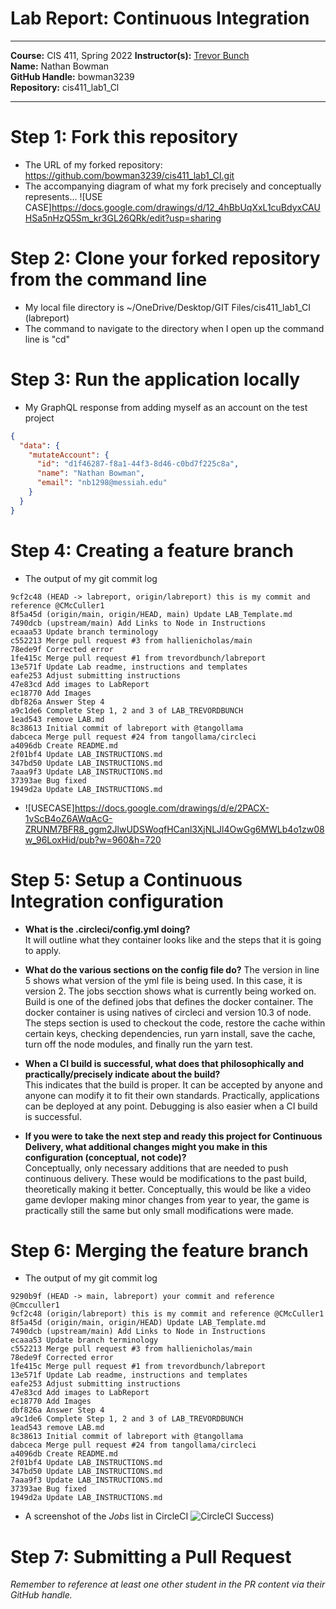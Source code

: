 # Lab Report: Continuous Integration
___
**Course:** CIS 411, Spring 2022
**Instructor(s):** [Trevor Bunch](https://github.com/trevordbunch)  
**Name:** Nathan Bowman  
**GitHub Handle:** bowman3239  
**Repository:** cis411_lab1_Cl  
___

# Step 1: Fork this repository
- The URL of my forked repository: https://github.com/bowman3239/cis411_lab1_CI.git
- The accompanying diagram of what my fork precisely and conceptually represents...
![USE CASE]https://docs.google.com/drawings/d/12_4hBbUqXxL1cuBdyxCAUHSa5nHzQ5Sm_kr3GL26QRk/edit?usp=sharing 
# Step 2: Clone your forked repository from the command line  
- My local file directory is ~/OneDrive/Desktop/GIT Files/cis411_lab1_CI (labreport)
- The command to navigate to the directory when I open up the command line is "cd"

# Step 3: Run the application locally
- My GraphQL response from adding myself as an account on the test project
``` json
{
  "data": {
    "mutateAccount": {
      "id": "d1f46287-f8a1-44f3-8d46-c0bd7f225c8a",
      "name": "Nathan Bowman",
      "email": "nb1298@messiah.edu"
    }
  }
}
```

# Step 4: Creating a feature branch
- The output of my git commit log
```
9cf2c48 (HEAD -> labreport, origin/labreport) this is my commit and reference @CMcCuller1
8f5a45d (origin/main, origin/HEAD, main) Update LAB_Template.md
7490dcb (upstream/main) Add Links to Node in Instructions
ecaaa53 Update branch terminology
c552213 Merge pull request #3 from hallienicholas/main
78ede9f Corrected error
1fe415c Merge pull request #1 from trevordbunch/labreport
13e571f Update Lab readme, instructions and templates
eafe253 Adjust submitting instructions
47e83cd Add images to LabReport
ec18770 Add Images
dbf826a Answer Step 4
a9c1de6 Complete Step 1, 2 and 3 of LAB_TREVORDBUNCH
1ead543 remove LAB.md
8c38613 Initial commit of labreport with @tangollama
dabceca Merge pull request #24 from tangollama/circleci
a4096db Create README.md
2f01bf4 Update LAB_INSTRUCTIONS.md
347bd50 Update LAB_INSTRUCTIONS.md
7aaa9f3 Update LAB_INSTRUCTIONS.md
37393ae Bug fixed
1949d2a Update LAB_INSTRUCTIONS.md

```
- ![USECASE]https://docs.google.com/drawings/d/e/2PACX-1vScB4oZ6AWqAcG-ZRUNM7BFR8_ggm2JlwUDSWoqfHCanl3XjNLJl4OwGg6MWLb4o1zw08w_96LoxHid/pub?w=960&h=720 

# Step 5: Setup a Continuous Integration configuration
- **What is the .circleci/config.yml doing?**  
  It will outline what they container looks like and the steps that it is going to apply.

- **What do the various sections on the config file do?**
  The version in line 5 shows what version of the yml file is being used. In this case, it is version 2. The jobs secction shows what is currently being worked on. Build is one of the defined jobs that defines the docker container. The docker container is using natives of circleci and version 10.3 of node. The steps section is used to checkout the code, restore the cache within certain keys, checking dependencies, run yarn install, save the cache, turn off the node modules, and finally run the yarn test.

- **When a CI build is successful, what does that philosophically and practically/precisely indicate about the build?**  
  This indicates that the build is proper. It can be accepted by anyone and anyone can modify it to fit their own standards. Practically, applications can be deployed at any point. Debugging is also easier when a CI build is successful.

- **If you were to take the next step and ready this project for Continuous Delivery, what additional changes might you make in this configuration (conceptual, not code)?**  
  Conceptually, only necessary additions that are needed to push continuous delivery. These would be modifications to the past build, theoretically making it better. Conceptually, this would be like a video game devloper making minor changes from year to year, the game is practically still the same but only small modifications were made.    

# Step 6: Merging the feature branch
* The output of my git commit log
```
9290b9f (HEAD -> main, labreport) your commit and reference @Cmcculler1
9cf2c48 (origin/labreport) this is my commit and reference @CMcCuller1
8f5a45d (origin/main, origin/HEAD) Update LAB_Template.md
7490dcb (upstream/main) Add Links to Node in Instructions
ecaaa53 Update branch terminology
c552213 Merge pull request #3 from hallienicholas/main
78ede9f Corrected error
1fe415c Merge pull request #1 from trevordbunch/labreport
13e571f Update Lab readme, instructions and templates
eafe253 Adjust submitting instructions
47e83cd Add images to LabReport
ec18770 Add Images
dbf826a Answer Step 4
a9c1de6 Complete Step 1, 2 and 3 of LAB_TREVORDBUNCH
1ead543 remove LAB.md
8c38613 Initial commit of labreport with @tangollama
dabceca Merge pull request #24 from tangollama/circleci
a4096db Create README.md
2f01bf4 Update LAB_INSTRUCTIONS.md
347bd50 Update LAB_INSTRUCTIONS.md
7aaa9f3 Update LAB_INSTRUCTIONS.md
37393ae Bug fixed
1949d2a Update LAB_INSTRUCTIONS.md

```

* A screenshot of the _Jobs_ list in CircleCI
![CircleCI Success](https://docs.google.com/drawings/d/e/2PACX-1vQSBeC_rCtkIYldlHDPqfg75fHtPJmPTBWQ_Ioqd4lfZesGm5FHMzMydsoVWyQ-kSnaACAsDqtc1JuX/pub?w=960&h=720))

# Step 7: Submitting a Pull Request
_Remember to reference at least one other student in the PR content via their GitHub handle._
